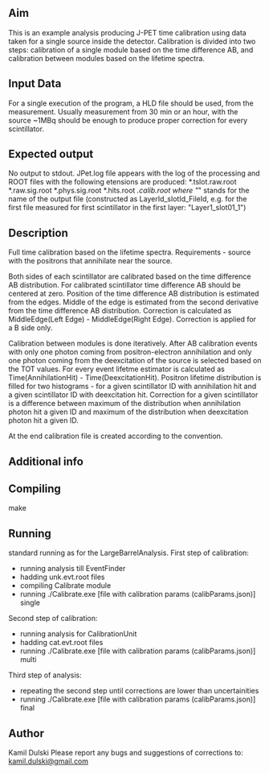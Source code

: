 Aim
---
This is an example analysis producing J-PET time calibration using data taken for a single source inside the detector. Calibration is divided into two steps: calibration of a single module based on the time difference AB, and calibration between modules based on the lifetime spectra.

Input Data
-----------
For a single execution of the program, a HLD file should be used, from the measurement. Usually measurement from 30 min or an hour, with the source ~1MBq should be enough to produce proper correction for every scintillator.

Expected output
---------------
No output to stdout.
JPet.log file appears with the log of the processing and ROOT files with the following etensions are produced:
 *.tslot.raw.root
 *.raw.sig.root
 *.phys.sig.root
 *.hits.root
 *.calib.root
where "*" stands for the name of the output file (constructed as LayerId_slotId_FileId, e.g. for the first file measured for first scintillator in the first layer: "Layer1_slot01_1")

Description
--------------
Full time calibration based on the lifetime spectra. 
Requirements - source with the positrons that annihilate near the source.

Both sides of each scintillator are calibrated based on the time difference AB distribution. For calibrated scintillator time difference AB should be centered at zero.
Position of the time difference AB distribution is estimated from the edges. Middle of the edge is estimated from the second derivative from the time difference AB distribution. Correction is calculated as MiddleEdge(Left Edge) - MiddleEdge(Right Edge).
Correction is applied for a B side only.

Calibration between modules is done iteratively. After AB calibration events with only one photon coming from positron-electron annihilation and only one photon coming from the deexcitation of the source is selected based on the TOT values. For every event lifetme estimator is calculated as Time(AnnihilationHit) - Time(DeexcitationHit). Positron lifetime distribution is filled for two histograms - for a given scintillator ID with annihilation hit and a given scintillator ID with deexcitation hit. Correction for a given scintillator is a difference between maximum of the distribution when annihilation photon hit a given ID and maximum of the distribution when deexcitation photon hit a given ID.

At the end calibration file is created according to the convention.

Additional info
--------------

Compiling 
------------
make

Running
------------
standard running as for the LargeBarrelAnalysis.
First step of calibration:
- running analysis till EventFinder
- hadding unk.evt.root files
- compiling Calibrate module
- running ./Calibrate.exe [file with calibration params (calibParams.json)] single

Second step of calibration:
- running analysis for CalibrationUnit
- hadding cat.evt.root files
- running ./Calibrate.exe [file with calibration params (calibParams.json)] multi

Third step of analysis:
- repeating the second step until corrections are lower than uncertainities
- running ./Calibrate.exe [file with calibration params (calibParams.json)] final

Author
------------
Kamil Dulski
Please report any bugs and suggestions of corrections to: <kamil.dulski@gmail.com>
